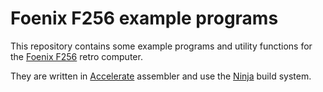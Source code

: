 # Foenix F256 example programs

This repository contains some example programs and utility functions for the [Foenix F256](https://c256foenix.com/) retro computer.

They are written in [Accelerate](https://accelerate.tpau.group/) assembler and use the [Ninja](https://ninja-build.org/) build system.
